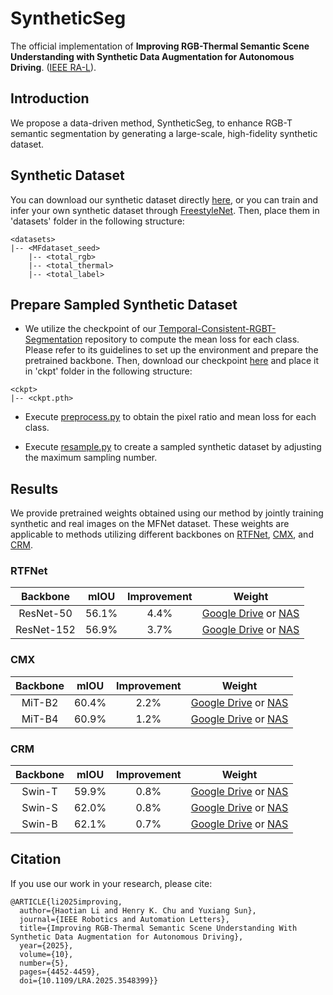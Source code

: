 # SyntheticSeg
The official implementation of **Improving RGB-Thermal Semantic Scene Understanding with Synthetic Data Augmentation for Autonomous Driving**. ([IEEE RA-L](https://ieeexplore.ieee.org/document/10910182)).

## Introduction
We propose a data-driven method, SyntheticSeg, to enhance RGB-T semantic segmentation by generating a large-scale, high-fidelity synthetic dataset.

## Synthetic Dataset
You can download our synthetic dataset directly [here](http://labsun.mne.cityu.edu.hk/downloads/2025_ral_syntheticseg/SyntheticSeg_datasets.zip), or you can train and infer your own synthetic dataset through [FreestyleNet](https://github.com/essunny310/FreestyleNet).
Then, place them in 'datasets' folder in the following structure:

```shell
<datasets>
|-- <MFdataset_seed>
    |-- <total_rgb>
    |-- <total_thermal>
    |-- <total_label>
```

## Prepare Sampled Synthetic Dataset
* We utilize the checkpoint of our [Temporal-Consistent-RGBT-Segmentation](https://github.com/lab-sun/Temporal-Consistent-RGBT-Segmentation) repository to compute the mean loss for each class. Please refer to its guidelines to set up the environment and prepare the pretrained backbone. Then, download our checkpoint [here](https://drive.google.com/file/d/1ZxI-aGzot4WXw5TqxAibTEmlgZ7gSCYE/view?usp=sharing) and place it in 'ckpt' folder in the following structure:

```shell
<ckpt>
|-- <ckpt.pth>
```

* Execute [preprocess.py](./preprocess.py) to obtain the pixel ratio and mean loss for each class.

* Execute [resample.py](./resample.py) to create a sampled synthetic dataset by adjusting the maximum sampling number.

## Results
We provide pretrained weights obtained using our method by jointly training synthetic and real images on the MFNet dataset. These weights are applicable to methods utilizing different backbones on [RTFNet](https://github.com/yuxiangsun/RTFNet), [CMX](https://github.com/huaaaliu/RGBX_Semantic_Segmentation), and [CRM](https://github.com/UkcheolShin/CRM_RGBTSeg).

### RTFNet
| Backbone | mIOU | Improvement | Weight |
|:---:|:---:|:---:|:---:|
| ResNet-50 | 56.1% | 4.4% | [Google Drive](https://drive.google.com/file/d/1YBqEch0ofjymC_SN7HVIr6zNcfSYugso/view?usp=drive_link) or [NAS](http://144.214.80.11/downloads/2025_ral_syntheticseg/checkpoints/) |
| ResNet-152 | 56.9% | 3.7% | [Google Drive](https://drive.google.com/file/d/1sQDAxNSWD9h22xDcxFqh750-xBQjZ4_o/view?usp=drive_link) or [NAS](http://144.214.80.11/downloads/2025_ral_syntheticseg/checkpoints/) |

### CMX
| Backbone | mIOU | Improvement | Weight |
|:---:|:---:|:---:|:---:|
| MiT-B2 | 60.4% | 2.2% | [Google Drive](https://drive.google.com/file/d/15TBB1EcMxCG5MqmZ8-H9LGmdY0LZdo97/view?usp=drive_link) or [NAS](http://144.214.80.11/downloads/2025_ral_syntheticseg/checkpoints/) |
| MiT-B4 | 60.9% | 1.2% | [Google Drive](https://drive.google.com/file/d/1NrvYwmstv_zHOiAx4MQvDUFcm_aS3Gjs/view?usp=drive_link) or [NAS](http://144.214.80.11/downloads/2025_ral_syntheticseg/checkpoints/) |

### CRM
| Backbone | mIOU | Improvement | Weight |
|:---:|:---:|:---:|:---:|
| Swin-T | 59.9% | 0.8% | [Google Drive](https://drive.google.com/file/d/1l7AZNK15bVyI0uLqwL41Cv4jBk40iFAp/view?usp=drive_link) or [NAS](http://144.214.80.11/downloads/2025_ral_syntheticseg/checkpoints/) |
| Swin-S | 62.0% | 0.8% | [Google Drive](https://drive.google.com/file/d/1JulSZmgM_pHLoLriemx4YagXL2H0jAps/view?usp=drive_link) or [NAS](http://144.214.80.11/downloads/2025_ral_syntheticseg/checkpoints/) |
| Swin-B | 62.1% | 0.7% | [Google Drive](https://drive.google.com/file/d/1f1uwYDHAe9EfoWu3DRQ0iIcdDUINorub/view?usp=drive_link) or [NAS](http://144.214.80.11/downloads/2025_ral_syntheticseg/checkpoints/) |

## Citation
If you use our work in your research, please cite:

```    
@ARTICLE{li2025improving,
  author={Haotian Li and Henry K. Chu and Yuxiang Sun},
  journal={IEEE Robotics and Automation Letters}, 
  title={Improving RGB-Thermal Semantic Scene Understanding With Synthetic Data Augmentation for Autonomous Driving}, 
  year={2025},
  volume={10},
  number={5},
  pages={4452-4459},
  doi={10.1109/LRA.2025.3548399}}
```
